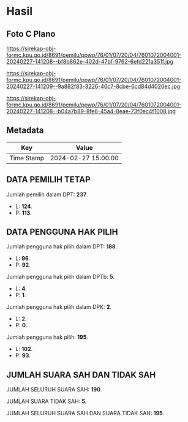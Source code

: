 # Hasil

## Foto C Plano

https://sirekap-obj-formc.kpu.go.id/8691/pemilu/ppwp/76/01/07/20/04/7601072004001-20240227-141208--bf8b862e-402d-47bf-9762-6efd221a351f.jpg

https://sirekap-obj-formc.kpu.go.id/8691/pemilu/ppwp/76/01/07/20/04/7601072004001-20240227-141209--9a882f83-3226-46c7-8cbe-6cd84d4020ec.jpg

https://sirekap-obj-formc.kpu.go.id/8691/pemilu/ppwp/76/01/07/20/04/7601072004001-20240227-141208--b04a7b89-8fe6-45a4-8eae-73f0ec4f1008.jpg


## Metadata

| Key        | Value               |
| ---------- | ------------------- |
| Time Stamp | 2024-02-27 15:00:00 |


## DATA PEMILIH TETAP

Jumlah pemilih dalam DPT: **237**.
 * L: **124**.
 * P: **113**.

## DATA PENGGUNA HAK PILIH

Jumlah pengguna hak pilih dalam DPT: **188**.
 * L: **96**.
 * P: **92**.

Jumlah pengguna hak pilih dalam DPTb: **5**.
 * L: **4**.
 * P: **1**.

Jumlah pengguna hak pilih dalam DPK: **2**.
 * L: **2**.
 * P: **0**.

Jumlah pengguna hak pilih: **195**.
 * L: **102**.
 * P: **93**.

## JUMLAH SUARA SAH DAN TIDAK SAH

JUMLAH SELURUH SUARA SAH: **190**.

JUMLAH SUARA TIDAK SAH: **5**.

JUMLAH SELURUH SUARA SAH DAN SUARA TIDAK SAH: **195**.


